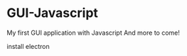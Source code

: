 # GUI-Javascript
 My first GUI application with Javascript
 And more to come! 
 
 install electron 
